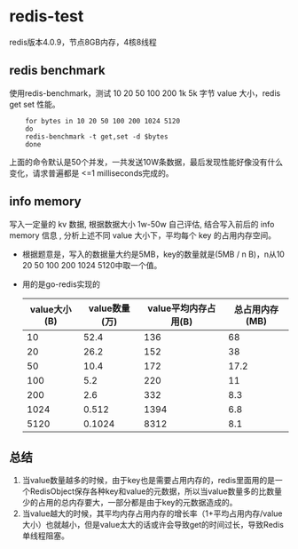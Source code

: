 # redis-test  
redis版本4.0.9，节点8GB内存，4核8线程  
## redis benchmark  
使用redis-benchmark，测试 10 20 50 100 200 1k 5k 字节 value 大小，redis get set 性能。  
```shell  
    for bytes in 10 20 50 100 200 1024 5120
    do
    redis-benchmark -t get,set -d $bytes
    done
```  
上面的命令默认是50个并发，一共发送10W条数据，最后发现性能好像没有什么变化，请求普遍都是 <=1 milliseconds完成的。  
## info memory  
写入一定量的 kv 数据, 根据数据大小 1w-50w 自己评估, 结合写入前后的 info memory 信息  , 分析上述不同 value 大小下，平均每个 key 的占用内存空间。  
* 根据题意是，写入的数据量大约是5MB，key的数量就是(5MB / n B)，n从10 20 50 100 200 1024 5120中取一个值。
* 用的是go-redis实现的  

    | value大小(B) | value数量(万) | value平均内存占用(B) | 总占用内存(MB) |
    | - | - | - | - |
    | 10 | 52.4 | 136 | 68 |
    | 20 | 26.2 | 152 | 38 |
    | 50 | 10.4 | 172 | 17.2 |
    | 100 | 5.2 | 220 | 11 |
    | 200 | 2.6 | 332 | 8.3 |
    | 1024 | 0.512 | 1394 | 6.8 |
    | 5120 | 0.1024 | 8312 | 8.1 |
## 总结  
1. 当value数量越多的时候，由于key也是需要占用内存的，redis里面用的是一个RedisObject保存各种key和value的元数据，所以当value数量多的比数量少的占用的总内存要大，一部分都是由于key的元数据造成的。  
2. 当value越大的时候，其平均内存占用内存的增长率（1+平均占用内存/value大小）也就越小，但是value太大的话或许会导致get的时间过长，导致Redis单线程阻塞。  
